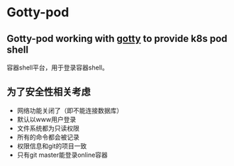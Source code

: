 # Gotty-pod

## Gotty-pod working with [gotty](https://github.com/chinglinwen/gotty) to provide k8s pod shell

容器shell平台，用于登录容器shell。

## 为了安全性相关考虑
- 网络功能关闭了（即不能连接数据库）
- 默认以www用户登录
- 文件系统都为只读权限
- 所有的命令都会被记录
- 权限信息和git的项目一致
- 只有git master能登录online容器